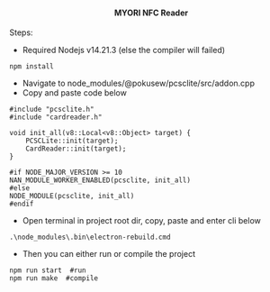 <h4 align="center">MYORI NFC Reader</h4>


<p>Steps:</p>
<ul>
  <li>Required Nodejs v14.21.3 (else the compiler will failed)</li>
</ul>

```
npm install
```

<ul>
  <li>Navigate to node_modules/@pokusew/pcsclite/src/addon.cpp</li>
  <li>Copy and paste code below</li>
</ul>

```
#include "pcsclite.h"
#include "cardreader.h"

void init_all(v8::Local<v8::Object> target) {
    PCSCLite::init(target);
    CardReader::init(target);
}

#if NODE_MAJOR_VERSION >= 10
NAN_MODULE_WORKER_ENABLED(pcsclite, init_all)
#else
NODE_MODULE(pcsclite, init_all)
#endif
```

<ul>
  <li>Open terminal in project root dir, copy, paste and enter cli below</li>
</ul>

```
.\node_modules\.bin\electron-rebuild.cmd
```

<ul>
  <li>Then you can either run or compile the project</li>
</ul>

```
npm run start  #run
npm run make  #compile
```
